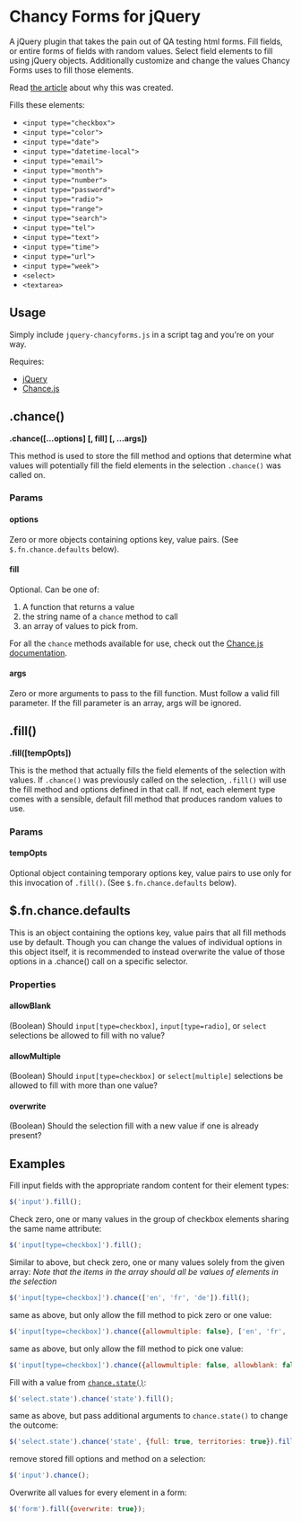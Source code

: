 # Chancy Forms for jQuery

A jQuery plugin that takes the pain out of QA testing html forms. Fill fields, or entire forms of fields with random values.
Select field elements to fill using jQuery objects. Additionally customize and change the values Chancy Forms uses to fill those elements.

Read [the article](https://www.fusionbox.com/blog/detail/testing-html-forms-is-a-pain-tools-can-help/586/) about why this was created.

Fills these elements:
* `<input type="checkbox">`
* `<input type="color">`
* `<input type="date">`
* `<input type="datetime-local">`
* `<input type="email">`
* `<input type="month">`
* `<input type="number">`
* `<input type="password">`
* `<input type="radio">`
* `<input type="range">`
* `<input type="search">`
* `<input type="tel">`
* `<input type="text">`
* `<input type="time">`
* `<input type="url">`
* `<input type="week">`
* `<select>`
* `<textarea>`

## Usage

Simply include `jquery-chancyforms.js` in a script tag and you're on your way.

Requires:
* [jQuery](http://jquery.com/)
* [Chance.js](http://chancejs.com/)

## .chance()

__.chance([&#8230;options] [, fill] [, &#8230;args])__

This method is used to store the fill method and options that determine what values will potentially fill the field elements in the selection `.chance()` was called on.

### Params

#### options

Zero or more objects containing options key, value pairs. (See `$.fn.chance.defaults` below).

#### fill

Optional. Can be one of:

1. A function that returns a value
2. the string name of a `chance` method to call
3. an array of values to pick from.

For all the `chance` methods available for use, check out the [Chance.js documentation](http://chancejs.com/#basics).

#### args

Zero or more arguments to pass to the fill function. Must follow a valid fill parameter. If the fill parameter is an array, args will be ignored.

## .fill()

__.fill([tempOpts])__

This is the method that actually fills the field elements of the selection with values. If `.chance()` was previously called on the selection, `.fill()` will use the fill method and options defined in that call. If not, each element type comes with a sensible, default fill method that produces random values to use.

### Params

#### tempOpts

Optional object containing temporary options key, value pairs to use only for this invocation of `.fill()`. (See `$.fn.chance.defaults` below).

## $.fn.chance.defaults

This is an object containing the options key, value pairs that all fill methods use by default.
Though you can change the values of individual options in this object itself, it is recommended to instead overwrite the value of those options in a .chance() call on a specific selector.

### Properties

#### allowBlank

(Boolean) Should `input[type=checkbox]`, `input[type=radio]`, or `select` selections be allowed to fill with no value?

#### allowMultiple

(Boolean) Should `input[type=checkbox]` or `select[multiple]` selections be allowed to fill with more than one value?

#### overwrite

(Boolean) Should the selection fill with a new value if one is already present?

## Examples

Fill input fields with the appropriate random content for their element types:

~~~js
$('input').fill();
~~~

Check zero, one or many values in the group of checkbox elements sharing the same name attribute:

~~~js
$('input[type=checkbox]').fill();
~~~

Similar to above, but check zero, one or many values solely from the given array:
_Note that the items in the array should all be values of elements in the selection_

~~~js
$('input[type=checkbox]').chance(['en', 'fr', 'de']).fill();
~~~

same as above, but only allow the fill method to pick zero or one value:

~~~js
$('input[type=checkbox]').chance({allowmultiple: false}, ['en', 'fr', 'de']).fill();
~~~

same as above, but only allow the fill method to pick one value:

~~~js
$('input[type=checkbox]').chance({allowmultiple: false, allowblank: false}, ['en', 'fr', 'de']).fill();
~~~

Fill with a value from [`chance.state()`](http://chancejs.com/#state):

~~~js
$('select.state').chance('state').fill();
~~~

same as above, but pass additional arguments to `chance.state()` to change the outcome:

~~~js
$('select.state').chance('state', {full: true, territories: true}).fill();
~~~

remove stored fill options and method on a selection:

~~~js
$('input').chance();
~~~

Overwrite all values for every element in a form:

~~~js
$('form').fill({overwrite: true});
~~~
